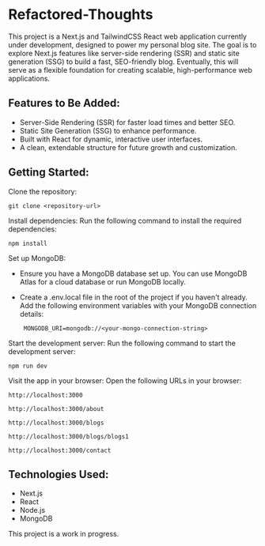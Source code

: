 # Refactored-Thoughts

This project is a Next.js and TailwindCSS React web application currently under development, designed to power my personal blog site. The goal is to explore Next.js features like server-side rendering (SSR) and static site generation (SSG) to build a fast, SEO-friendly blog. Eventually, this will serve as a flexible foundation for creating scalable, high-performance web applications.

## Features to Be Added:
-  Server-Side Rendering (SSR) for faster load times and better SEO.
-  Static Site Generation (SSG) to enhance performance.
-  Built with React for dynamic, interactive user interfaces.
-  A clean, extendable structure for future growth and customization.
  
## Getting Started:

  Clone the repository:

    git clone <repository-url>

Install dependencies: Run the following command to install the required dependencies:

    npm install

Set up MongoDB:

-  Ensure you have a MongoDB database set up. You can use MongoDB Atlas for a cloud database or run MongoDB locally.

-  Create a .env.local file in the root of the project if you haven't already. Add the following environment variables with your MongoDB connection details:

        MONGODB_URI=mongodb://<your-mongo-connection-string>

Start the development server: Run the following command to start the development server:

    npm run dev

Visit the app in your browser: Open the following URLs in your browser:

    http://localhost:3000

    http://localhost:3000/about

    http://localhost:3000/blogs
    
    http://localhost:3000/blogs/blogs1

    http://localhost:3000/contact

## Technologies Used:
-  Next.js
-  React
-  Node.js
-  MongoDB
  
This project is a work in progress.
